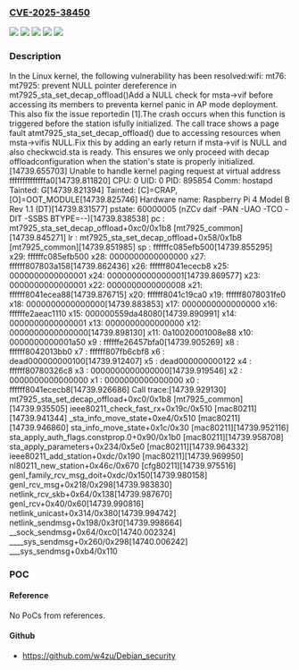 ### [CVE-2025-38450](https://cve.mitre.org/cgi-bin/cvename.cgi?name=CVE-2025-38450)
![](https://img.shields.io/static/v1?label=Product&message=Linux&color=blue)
![](https://img.shields.io/static/v1?label=Version&message=&color=brightgreen)
![](https://img.shields.io/static/v1?label=Version&message=6.11%20&color=brightgreen)
![](https://img.shields.io/static/v1?label=Version&message=b859ad65309a5f1654e8b284de582831fc88e2d8%20&color=brightgreen)
![](https://img.shields.io/static/v1?label=Vulnerability&message=n%2Fa&color=blue)

### Description

In the Linux kernel, the following vulnerability has been resolved:wifi: mt76: mt7925: prevent NULL pointer dereference in mt7925_sta_set_decap_offload()Add a NULL check for msta->vif before accessing its members to preventa kernel panic in AP mode deployment. This also fix the issue reportedin [1].The crash occurs when this function is triggered before the station isfully initialized. The call trace shows a page fault atmt7925_sta_set_decap_offload() due to accessing resources when msta->vifis NULL.Fix this by adding an early return if msta->vif is NULL and also checkwcid.sta is ready. This ensures we only proceed with decap offloadconfiguration when the station's state is properly initialized.[14739.655703] Unable to handle kernel paging request at virtual address ffffffffffffffa0[14739.811820] CPU: 0 UID: 0 PID: 895854 Comm: hostapd Tainted: G[14739.821394] Tainted: [C]=CRAP, [O]=OOT_MODULE[14739.825746] Hardware name: Raspberry Pi 4 Model B Rev 1.1 (DT)[14739.831577] pstate: 60000005 (nZCv daif -PAN -UAO -TCO -DIT -SSBS BTYPE=--)[14739.838538] pc : mt7925_sta_set_decap_offload+0xc0/0x1b8 [mt7925_common][14739.845271] lr : mt7925_sta_set_decap_offload+0x58/0x1b8 [mt7925_common][14739.851985] sp : ffffffc085efb500[14739.855295] x29: ffffffc085efb500 x28: 0000000000000000 x27: ffffff807803a158[14739.862436] x26: ffffff8041ececb8 x25: 0000000000000001 x24: 0000000000000001[14739.869577] x23: 0000000000000001 x22: 0000000000000008 x21: ffffff8041ecea88[14739.876715] x20: ffffff8041c19ca0 x19: ffffff8078031fe0 x18: 0000000000000000[14739.883853] x17: 0000000000000000 x16: ffffffe2aeac1110 x15: 000000559da48080[14739.890991] x14: 0000000000000001 x13: 0000000000000000 x12: 0000000000000000[14739.898130] x11: 0a10020001008e88 x10: 0000000000001a50 x9 : ffffffe26457bfa0[14739.905269] x8 : ffffff8042013bb0 x7 : ffffff807fb6cbf8 x6 : dead000000000100[14739.912407] x5 : dead000000000122 x4 : ffffff80780326c8 x3 : 0000000000000000[14739.919546] x2 : 0000000000000000 x1 : 0000000000000000 x0 : ffffff8041ececb8[14739.926686] Call trace:[14739.929130]  mt7925_sta_set_decap_offload+0xc0/0x1b8 [mt7925_common][14739.935505]  ieee80211_check_fast_rx+0x19c/0x510 [mac80211][14739.941344]  _sta_info_move_state+0xe4/0x510 [mac80211][14739.946860]  sta_info_move_state+0x1c/0x30 [mac80211][14739.952116]  sta_apply_auth_flags.constprop.0+0x90/0x1b0 [mac80211][14739.958708]  sta_apply_parameters+0x234/0x5e0 [mac80211][14739.964332]  ieee80211_add_station+0xdc/0x190 [mac80211][14739.969950]  nl80211_new_station+0x46c/0x670 [cfg80211][14739.975516]  genl_family_rcv_msg_doit+0xdc/0x150[14739.980158]  genl_rcv_msg+0x218/0x298[14739.983830]  netlink_rcv_skb+0x64/0x138[14739.987670]  genl_rcv+0x40/0x60[14739.990816]  netlink_unicast+0x314/0x380[14739.994742]  netlink_sendmsg+0x198/0x3f0[14739.998664]  __sock_sendmsg+0x64/0xc0[14740.002324]  ____sys_sendmsg+0x260/0x298[14740.006242]  ___sys_sendmsg+0xb4/0x110

### POC

#### Reference
No PoCs from references.

#### Github
- https://github.com/w4zu/Debian_security


